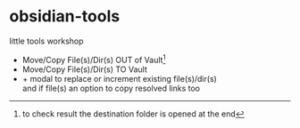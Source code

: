# obsidian-tools
little tools workshop

- Move/Copy File(s)/Dir(s) OUT of Vault[^1]
- Move/Copy File(s)/Dir(s) TO Vault
- \+ modal to replace or increment existing file(s)/dir(s)  
and if file(s) an option to copy resolved links too 
[^1]: to check result the destination folder is opened at the end
